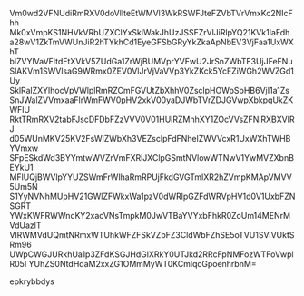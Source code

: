 Vm0wd2VFNUdiRmRXV0doVllteEtWMVl3WkRSWFJteFZVbTVrVmxKc2NIcFhh
Mk0xVmpKS1NHVkVRbUZXClYxSklWakJhUzJSSFZrVlJiRlpYQ21KVk1IaFdh
a28wV1ZkTmVWUnJiR2hTYkhCd1EyeGFSbGRyYkZkaApNbEV3VjFaa1UxWXhT
blZVYlVaVFltdEtXVkV5ZUdGa1ZrWjBUMVprYVFwU2JrSnZWbTF3UjJFeFNu
SlAKVm1SWVlsaG9WRmx0ZEV0VlJrVjVaVVp3YkZKck5YcFZiWGh2WVZGd1Uy
SklRalZXYlhocVpVWlplRmRZCmFGVUtZbXhhV0ZsclpHOWpSbHB6VjI1a1Zs
SnJWalZVVmxaaFlrWmFWV0pHV2xkV00yaDJWbTVrZDJGVwpXbkpqUkZKWFlU
RktTRmRXV2tabFJscDFDbFZzVVV0V01HUlRZMnhXY1ZOcVVsZFNiRXBXVlRJ
d05WUnMKV25KV2FsWlZWbXh3VEZsclpFdFNhelZWVVcxR1UxWXhTWHBYVmxw
SFpESkdWd3BYYmtwWVZrVmFXRlJXClpGSmtNVlowWTNwV1YwMVZXbnBEYkU1
MFlUQjBWVlpYYUZSWmFrWlhaRmRPUjFkdGVGTmlXR2hZVmpKMApVMVV5Um5N
S1YyNVNhMUpHV21GWlZFWkxWa1pzV0dWRlpGZFdWRVpHV1d0V1UxbFZNSGRT
YWxKWFRWWncKY2xacVNsTmpkM0JwVTBaYVYxbFhkR0ZoUm14MENrMVdUazlT
VlRWMVdUQmtNRmxWTUhkWFZFSkVZbFZ3CldWbFZhSE5oTVU1SVlVUktSRm96
UWpCWGJURkhUa1p3ZFdKSGJHdGlXRkY0UTJkd2RRcFpNMFozWTFoVwplR05I
YUhZS0NtdHdaM2xxZG1OMmMyWT0KCmlqcGpoenhrbnM=

epkrybbdys